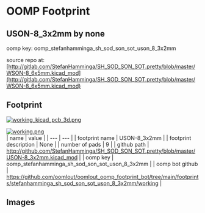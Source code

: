 # OOMP Footprint  
## USON-8_3x2mm  by none  
  
oomp key: oomp_stefanhamminga_sh_sod_son_sot_uson_8_3x2mm  
  
source repo at: [http://gitlab.com/StefanHamminga/SH_SOD_SON_SOT.pretty/blob/master/WSON-8_6x5mm.kicad_mod](http://gitlab.com/StefanHamminga/SH_SOD_SON_SOT.pretty/blob/master/WSON-8_6x5mm.kicad_mod)  
## Footprint  
  
[![working_kicad_pcb_3d.png](working_kicad_pcb_3d_600.png)](working_kicad_pcb_3d.png)  
  
[![working.png](working_600.png)](working.png)  
| name | value | 
| --- | --- | 
| footprint name | USON-8_3x2mm | 
| footprint description | None | 
| number of pads | 9 | 
| github path | http://github.com/StefanHamminga/SH_SOD_SON_SOT.pretty/blob/master/USON-8_3x2mm.kicad_mod | 
| oomp key | oomp_stefanhamminga_sh_sod_son_sot_uson_8_3x2mm | 
| oomp bot github | https://github.com/oomlout/oomlout_oomp_footprint_bot/tree/main/footprints/stefanhamminga_sh_sod_son_sot_uson_8_3x2mm/working | 
## Images  
